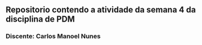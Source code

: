 ## Repositorio contendo a atividade da semana 4 da disciplina de PDM
### Discente: Carlos Manoel Nunes